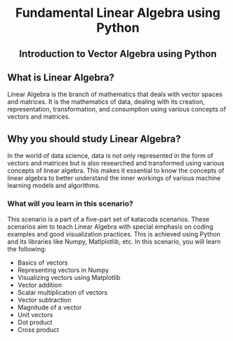 # <p align="center">Fundamental Linear Algebra using Python</p>
## <p align="center">Introduction to Vector Algebra using Python</p>

## What is Linear Algebra?
Linear Algebra is the branch of mathematics that deals with vector spaces and matrices. It is the mathematics of data, dealing with its creation, representation, transformation, and consumption using various concepts of vectors and matrices.

## Why you should study Linear Algebra?
In the world of data science, data is not only represented in the form of vectors and matrices but is also researched and transformed using various concepts of linear algebra. This makes it essential to know the concepts of linear algebra to better understand the inner workings of various machine learning models and algorithms. 

### What will you learn in this scenario?
This scenario is a part of a five-part set of katacoda scenarios. These scenarios aim to teach Linear Algebra with special emphasis on coding examples and good visualization practices. This is achieved using Python and its libraries like Numpy, Matlplotlib, etc. In this scenario, you will learn the following:
* Basics of vectors
* Representing vectors in Numpy
* Visualizing vectors using Matplotlib
* Vector addition
* Scalar multiplication of vectors
* Vector subtraction
* Magnitude of a vector
* Unit vectors
* Dot product
* Cross product
